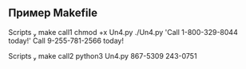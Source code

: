 ## Пример Makefile

Scripts  make call1
chmod +x Un4.py
./Un4.py 'Call 1-800-329-8044 today!'
Call 9-255-781-2566 today!

Scripts  make call2
python3 Un4.py 867-5309
243-0751
